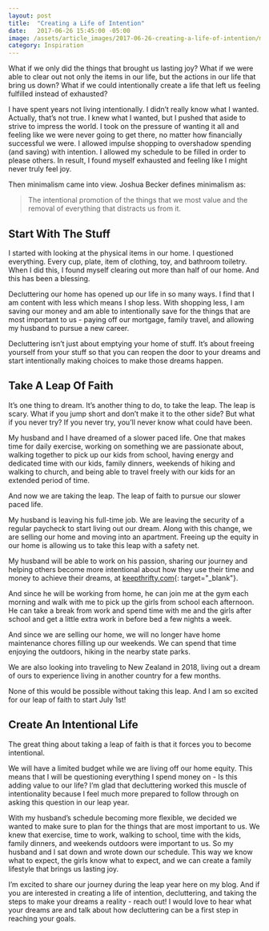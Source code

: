 ```yaml
---
layout: post
title:  "Creating a Life of Intention"
date:   2017-06-26 15:45:00 -05:00
image: /assets/article_images/2017-06-26-creating-a-life-of-intention/mom-and-daughter.jpg
category: Inspiration
---
```


What if we only did the things that brought us lasting joy? What if we were able to clear out not only the items in our life, but the actions in our life that bring us down? What if we could intentionally create a life that left us feeling fulfilled instead of exhausted?

I have spent years not living intentionally. I didn’t really know what I wanted. Actually, that’s not true. I knew what I wanted, but I pushed that aside to strive to impress the world. I took on the pressure of wanting it all and feeling like we were never going to get there, no matter how financially successful we were. I allowed impulse shopping to overshadow spending (and saving) with intention. I allowed my schedule to be filled in order to please others. In result, I found myself exhausted and feeling like I might never truly feel joy.

Then minimalism came into view. Joshua Becker defines minimalism as:

> The intentional promotion of the things that we most value and the removal of everything that distracts us from it.

## Start With The Stuff

I started with looking at the physical items in our home. I questioned everything. Every cup, plate, item of clothing, toy, and bathroom toiletry. When I did this, I found myself clearing out more than half of our home. And this has been a blessing.

Decluttering our home has opened up our life in so many ways. I find that I am content with less which means I shop less. With shopping less, I am saving our money and am able to intentionally save for the things that are most important to us - paying off our mortgage, family travel, and allowing my husband to pursue a new career.

Decluttering isn’t just about emptying your home of stuff. It’s about freeing yourself from your stuff so that you can reopen the door to your dreams and start intentionally making choices to make those dreams happen.

## Take A Leap Of Faith

It’s one thing to dream. It’s another thing to do, to take the leap. The leap is scary. What if you jump short and don’t make it to the other side? But what if you never try? If you never try, you’ll never know what could have been.

My husband and I have dreamed of a slower paced life. One that makes time for daily exercise, working on something we are passionate about, walking together to pick up our kids from school, having energy and dedicated time with our kids, family dinners, weekends of hiking and walking to church, and being able to travel freely with our kids for an extended period of time.

And now we are taking the leap. The leap of faith to pursue our slower paced life.

My husband is leaving his full-time job. We are leaving the security of a regular paycheck to start living out our dream. Along with this change, we are selling our home and moving into an apartment. Freeing up the equity in our home is allowing us to take this leap with a safety net.

My husband will be able to work on his passion, sharing our journey and helping others become more intentional about how they use their time and money to achieve their dreams, at [keepthrifty.com](https://www.keepthrifty.com/){: target="_blank"}.

And since he will be working from home, he can join me at the gym each morning and walk with me to pick up the girls from school each afternoon. He can take a break from work and spend time with me and the girls after school and get a little extra work in before bed a few nights a week.

And since we are selling our home, we will no longer have home maintenance chores filling up our weekends. We can spend that time enjoying the outdoors, hiking in the nearby state parks.

We are also looking into traveling to New Zealand in 2018, living out a dream of ours to experience living in another country for a few months.

None of this would be possible without taking this leap. And I am so excited for our leap of faith to start July 1st!

## Create An Intentional Life

The great thing about taking a leap of faith is that it forces you to become intentional.

We will have a limited budget while we are living off our home equity. This means that I will be questioning everything I spend money on - Is this adding value to our life? I’m glad that decluttering worked this muscle of intentionality because I feel much more prepared to follow through on asking this question in our leap year.

With my husband’s schedule becoming more flexible, we decided we wanted to make sure to plan for the things that are most important to us. We knew that exercise, time to work, walking to school, time with the kids, family dinners, and weekends outdoors were important to us. So my husband and I sat down and wrote down our schedule. This way we know what to expect, the girls know what to expect, and we can create a family lifestyle that brings us lasting joy.

I’m excited to share our journey during the leap year here on my blog. And if you are interested in creating a life of intention, decluttering, and taking the steps to make your dreams a reality - reach out! I would love to hear what your dreams are and talk about how decluttering can be a first step in reaching your goals.

